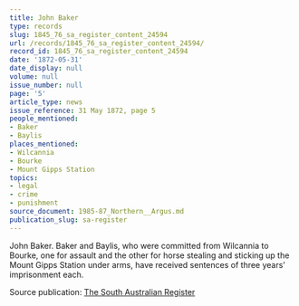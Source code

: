 ```yaml
---
title: John Baker
type: records
slug: 1845_76_sa_register_content_24594
url: /records/1845_76_sa_register_content_24594/
record_id: 1845_76_sa_register_content_24594
date: '1872-05-31'
date_display: null
volume: null
issue_number: null
page: '5'
article_type: news
issue_reference: 31 May 1872, page 5
people_mentioned:
- Baker
- Baylis
places_mentioned:
- Wilcannia
- Bourke
- Mount Gipps Station
topics:
- legal
- crime
- punishment
source_document: 1985-87_Northern__Argus.md
publication_slug: sa-register
---
```


John Baker.  Baker and Baylis, who were committed from Wilcannia to Bourke, one for assault and the other for horse stealing and sticking up the Mount Gipps Station under arms, have received sentences of three years’ imprisonment each.

Source publication: [The South Australian Register](/publications/sa-register/)
